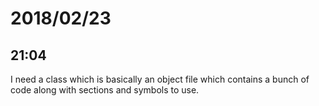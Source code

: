 # 2018/02/23

## 21:04

I need a class which is basically an object file which contains a bunch of
code along with sections and symbols to use.
